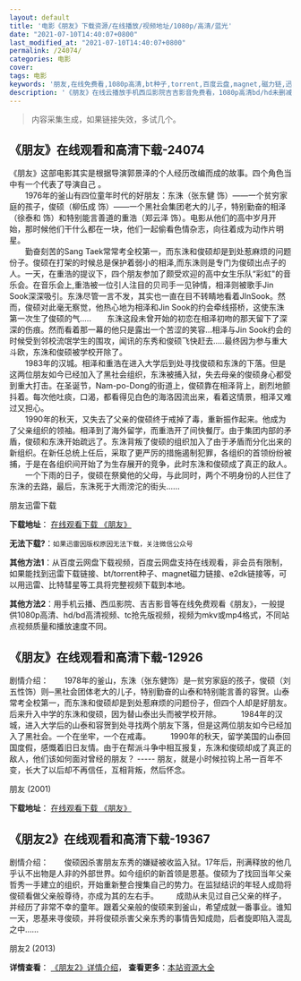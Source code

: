 ```yaml
---
layout: default
title: '电影《朋友》下载资源/在线播放/视频地址/1080p/高清/蓝光'
date: "2021-07-10T14:40:07+0800"
last_modified_at: "2021-07-10T14:40:07+0800"
permalink: /24074/
categories: 电影
cover:
tags: 电影
keywords: '朋友,在线免费看,1080p高清,bt种子,torrent,百度云盘,magnet,磁力链,迅雷下载资源'
description: '《朋友》在线云播放手机西瓜影院吉吉影音免费看，1080p高清bd/hd未删减完整版和tc抢先枪版，mkv/mp4格式，附带bt/torrent种子、magnet/磁力链、百度云盘、网盘资源迅雷下载链接'
---
```


>内容采集生成，如果链接失效，多试几个。


## 《朋友》在线观看和高清下载-24074

《朋友》这部电影其实是根据导演郭景泽的个人经历改编而成的故事。四个角色当中有一个代表了导演自己 。<br />　　1976年的釜山有四位童年时代的好朋友：东洙（张东健 饰）——一个贫穷家庭的孩子，俊硕（柳伍成 饰）——一个黑社会集团老大的儿子，特别勤奋的相泽（徐泰和 饰）和特别能言善道的重浩（郑云泽 饰）。电影从他们的高中岁月开始，那时候他们干什么都在一块，他们一起偷看色情杂志，向往着成为动作片明星。<br />　　勤奋刻苦的Sang Taek常常考全校第一，而东洙和俊硕却是到处惹麻烦的问题份子。俊硕在打架的时候总是保护着弱小的相泽,而东洙则是专门为俊硕出点子的人。一天，在重浩的提议下，四个朋友参加了颇受欢迎的高中女生乐队“彩虹"的音乐会。在音乐会上,重浩被一位引人注目的贝司手一见钟情，相泽则被歌手Jin Sook深深吸引。东洙尽管一言不发，其实也一直在目不转睛地看着JInSook。然而，俊硕对此毫无察觉，他热心地为相泽和Jin Sook的约会牵线搭桥，这使东洙第一次生了俊硕的气.....　　东洙这段未曾开始的初恋在相泽初吻的那天留下了深深的伤痕。然而看着那一幕的他只是露出一个苦涩的笑容...相泽与Jin Sook约会的时候受到邻校流氓学生的围攻，闻讯的东秀和俊硕飞快赶去.....最终因为参与重大斗欧，东洙和俊硕被学校开除了。<br />　　1983年的汉城。相泽和重浩在进入大学后到处寻找俊硕和东洙的下落。但是这两位朋友如今已经加入了黑社会组织，东洙被捕入狱，失去母亲的俊硕身心都受到重大打击。在圣诞节，Nam-po-Dong的街道上，俊硕靠在相泽背上，剧烈地颤抖着。每次他吐痰，口渴，都看得见白色的海洛因流出来，看着这情景，相泽又难过又担心。<br />　　1990年的秋天，又失去了父亲的俊硕终于戒掉了毒，重新振作起来。他成为了父亲组织的领袖。相泽到了海外留学，而重浩开了间快餐厅。由于集团内部的矛盾，俊硕和东洙开始疏远了。东洙背叛了俊硕的组织加入了由于矛盾而分化出来的新组织。在新任总统上任后，采取了更严厉的措施遏制犯罪，各组织的首领纷纷被捕，于是在各组织间开始了为生存展开的竞争，此时东洙和俊硕成了真正的敌人。<br />　　一个下雨的日子，俊硕在祭奠他的父母，与此同时，两个不明身份的人拦住了东洙的去路，最后，东洙死于大雨滂沱的街头......


朋友迅雷下载

**下载地址**： [在线观看下载 《朋友》](https://www.993dy.com//vod-detail-id-15774.html) 


**无法下载?**：`如果迅雷因版权原因无法下载，关注微信公众号 `

**其他方法1**：从百度云网盘下载视频，百度云网盘支持在线观看，非会员有限制，如果能找到迅雷下载链接、bt/torrent种子、magnet磁力链接、e2dk链接等，可以用迅雷、比特彗星等工具将完整视频下载到本地。

**其他方法2**：用手机云播、西瓜影院、吉吉影音等在线免费观看《朋友》，一般提供1080p高清、hd/bd高清视频、tc抢先版视频，视频为mkv或mp4格式，不同站点视频质量和播放速度不同。


## 《朋友》在线观看和高清下载-12926

剧情介绍：　　1978年的釜山，东洙（张东健饰）是─贫穷家庭的孩子，俊硕（刘五性饰）则─黑社会团体老大的儿子，特别勤奋的山泰和特别能言善的容贺。山泰常考全校第一，而东洙和俊硕却是到处惹麻烦的问题份子，但四个人却是好朋友。后来升入中学的东洙和俊硕，因为替山泰出头而被学校开除。  　　1984年的汉城，进入大学后的山泰和容贺到处寻找两个朋友下落，但是这两位朋友如今已经加入了黑社会。一个在坐牢，一个在戒毒。  　　1990年的秋天，留学美国的山泰回国度假，感慨着旧日友情。由于在帮派斗争中相互报复，东洙和俊硕却成了真正的敌人，他们该如何面对曾经的朋友？ ----- 朋友，就是小时候拉钩上吊一百年不变，长大了以后却不再信任，互相背叛，然后怀念。


朋友 (2001)

**下载地址**： [在线观看下载 《朋友》](https://www.btbtdy.me/btdy/dy6339.html) 


## 《朋友2》在线观看和高清下载-19367

剧情介绍：　　俊硕因杀害朋友东秀的嫌疑被收监入狱。17年后，刑满释放的他几乎认不出物是人非的外部世界。如今组织的新首领是恩基。俊硕为了找回当年父亲哲秀一手建立的组织，开始重新整合搜集自己的势力。在监狱结识的年轻人成勋将俊硕看做父亲般尊待，亦成为其的左右手。 　　成勋从未见过自己父亲的样子，并经历了非常不幸的童年。跟着父亲般的俊硕来到釜山，希望成就一番事业。谁知一天，恩基来寻俊硕，并将俊硕杀害父亲东秀的事情告知成勋，后者旋即陷入混乱之中……


朋友2 (2013)

**详情查看**： [《朋友2》详情介绍](/movie/19367/)， **查看更多**：[本站资源大全](/movie/t/all/)

